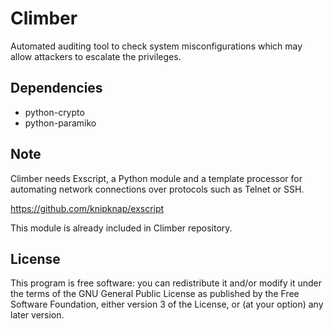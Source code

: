 Climber
=======

Automated auditing tool to check system misconfigurations which may 
allow attackers to escalate the privileges.


Dependencies
------------

* python-crypto
* python-paramiko


Note
------
Climber needs Exscript, a Python module and a template processor for 
automating network connections over protocols such as Telnet or SSH.

https://github.com/knipknap/exscript

This module is already included in Climber repository.


License
-------
This program is free software: you can redistribute it and/or modify 
it under the terms of the GNU General Public License as published by 
the Free Software Foundation, either version 3 of the License, or 
(at your option) any later version.
